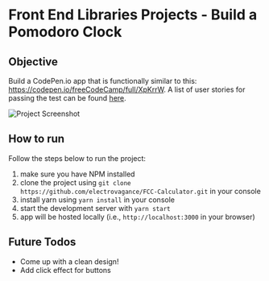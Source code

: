 # Front End Libraries Projects - Build a Pomodoro Clock

## Objective
Build a CodePen.io app that is functionally similar to this: https://codepen.io/freeCodeCamp/full/XpKrrW.
A list of user stories for passing the test can be found [here](https://learn.freecodecamp.org/front-end-libraries/front-end-libraries-projects/build-a-pomodoro-clock/). 

![Project Screenshot](app-screenshot.PNG)

## How to run
Follow the steps below to run the project:
1. make sure you have NPM installed
2. clone the project using `git clone https://github.com/electrovagance/FCC-Calculator.git` in your console
3. install yarn using `yarn install` in your console
5. start the development server with `yarn start`
6. app will be hosted locally (i.e., `http://localhost:3000` in your browser)

## Future Todos
* Come up with a clean design!
* Add click effect for buttons